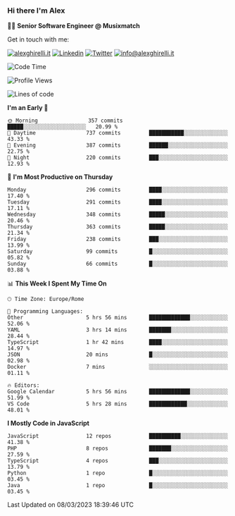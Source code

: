 ### Hi there I'm Alex

👨‍💻 __Senior Software Engineer @ Musixmatch__

Get in touch with me:

[![alexghirelli.it](https://img.shields.io/static/v1?label=alexghirelli.it&message=%20&color=red&logo=&style=flat-square&logoColor=white)](https://www.alexghirelli.it/)
[![Linkedin](https://img.shields.io/static/v1?label=Linkedin&message=%20&color=blue&logo=Linkedin&style=flat-square&logoColor=white)](https://linkedin.com/in/alexghirelli)
[![Twitter](https://img.shields.io/static/v1?label=Twitter&message=%20&color=blue&logo=Twitter&style=flat-square&logoColor=white)](https://twitter.com/alexGhirelli)
[![info@alexghirelli.it](https://img.shields.io/static/v1?label=info@alexghirelli.it&message=%20&color=red&logo=gmail&style=flat-square&logoColor=white)](mailto:info@alexghirelli.it)

<!--START_SECTION:waka-->
![Code Time](http://img.shields.io/badge/Code%20Time-7%2C363%20hrs%2040%20mins-blue)

![Profile Views](http://img.shields.io/badge/Profile%20Views-0-blue)

![Lines of code](https://img.shields.io/badge/From%20Hello%20World%20I%27ve%20Written-11.6%20million%20lines%20of%20code-blue)

**I'm an Early 🐤** 

```text
🌞 Morning                357 commits         █████░░░░░░░░░░░░░░░░░░░░   20.99 % 
🌆 Daytime                737 commits         ███████████░░░░░░░░░░░░░░   43.33 % 
🌃 Evening                387 commits         ██████░░░░░░░░░░░░░░░░░░░   22.75 % 
🌙 Night                  220 commits         ███░░░░░░░░░░░░░░░░░░░░░░   12.93 % 
```
📅 **I'm Most Productive on Thursday** 

```text
Monday                   296 commits         ████░░░░░░░░░░░░░░░░░░░░░   17.40 % 
Tuesday                  291 commits         ████░░░░░░░░░░░░░░░░░░░░░   17.11 % 
Wednesday                348 commits         █████░░░░░░░░░░░░░░░░░░░░   20.46 % 
Thursday                 363 commits         █████░░░░░░░░░░░░░░░░░░░░   21.34 % 
Friday                   238 commits         ███░░░░░░░░░░░░░░░░░░░░░░   13.99 % 
Saturday                 99 commits          █░░░░░░░░░░░░░░░░░░░░░░░░   05.82 % 
Sunday                   66 commits          █░░░░░░░░░░░░░░░░░░░░░░░░   03.88 % 
```


📊 **This Week I Spent My Time On** 

```text
🕑︎ Time Zone: Europe/Rome

💬 Programming Languages: 
Other                    5 hrs 56 mins       █████████████░░░░░░░░░░░░   52.06 % 
YAML                     3 hrs 14 mins       ███████░░░░░░░░░░░░░░░░░░   28.44 % 
TypeScript               1 hr 42 mins        ████░░░░░░░░░░░░░░░░░░░░░   14.97 % 
JSON                     20 mins             █░░░░░░░░░░░░░░░░░░░░░░░░   02.98 % 
Docker                   7 mins              ░░░░░░░░░░░░░░░░░░░░░░░░░   01.11 % 

🔥 Editors: 
Google Calendar          5 hrs 56 mins       █████████████░░░░░░░░░░░░   51.99 % 
VS Code                  5 hrs 28 mins       ████████████░░░░░░░░░░░░░   48.01 % 
```

**I Mostly Code in JavaScript** 

```text
JavaScript               12 repos            ██████████░░░░░░░░░░░░░░░   41.38 % 
PHP                      8 repos             ███████░░░░░░░░░░░░░░░░░░   27.59 % 
TypeScript               4 repos             ███░░░░░░░░░░░░░░░░░░░░░░   13.79 % 
Python                   1 repo              █░░░░░░░░░░░░░░░░░░░░░░░░   03.45 % 
Java                     1 repo              █░░░░░░░░░░░░░░░░░░░░░░░░   03.45 % 
```




 Last Updated on 08/03/2023 18:39:46 UTC
<!--END_SECTION:waka-->
